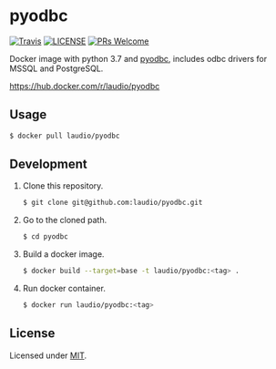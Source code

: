 # pyodbc

[![Travis](https://img.shields.io/travis/com/laudio/pyodbc.svg?style=flat-square&branch=master)](https://travis-ci.com/laudio/pyodbc)
[![LICENSE](https://img.shields.io/github/license/laudio/pyodbc.svg?style=flat-square)](https://github.com/laudio/pyodbc/blob/master/LICENSE)
[![PRs Welcome](https://img.shields.io/badge/PRs-welcome-brightgreen.svg?style=flat-square)](https://github.com/laudio/pyodbc)

Docker image with python 3.7 and [pyodbc](https://github.com/mkleehammer/pyodbc), includes odbc drivers for MSSQL and PostgreSQL.

https://hub.docker.com/r/laudio/pyodbc

## Usage

```bash
$ docker pull laudio/pyodbc
```

## Development

1. Clone this repository.

   ```bash
   $ git clone git@github.com:laudio/pyodbc.git
   ```

2. Go to the cloned path.

   ```bash
   $ cd pyodbc
   ```

3. Build a docker image.

   ```bash
   $ docker build --target=base -t laudio/pyodbc:<tag> .
   ```

4. Run docker container.

   ```bash
   $ docker run laudio/pyodbc:<tag>
   ```

## License

Licensed under [MIT](LICENSE).
